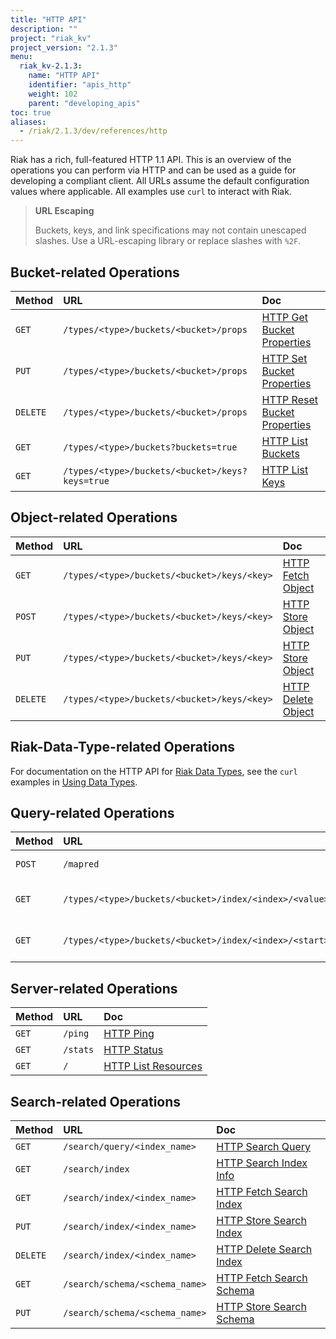 ```yaml
---
title: "HTTP API"
description: ""
project: "riak_kv"
project_version: "2.1.3"
menu:
  riak_kv-2.1.3:
    name: "HTTP API"
    identifier: "apis_http"
    weight: 102
    parent: "developing_apis"
toc: true
aliases:
  - /riak/2.1.3/dev/references/http
---
```


Riak has a rich, full-featured HTTP 1.1 API. This is an overview of the
operations you can perform via HTTP and can be used as a guide for
developing a compliant client. All URLs assume the default configuration
values where applicable. All examples use `curl` to interact with Riak.

> **URL Escaping**
>
> Buckets, keys, and link specifications may not contain unescaped
slashes. Use a URL-escaping library or replace slashes with `%2F`.

## Bucket-related Operations

Method | URL | Doc
:------|:----|:---
`GET` | `/types/<type>/buckets/<bucket>/props` | [HTTP Get Bucket Properties](/riak/kv/2.1.3/developing/api/http/get-bucket-props)
`PUT` | `/types/<type>/buckets/<bucket>/props` | [HTTP Set Bucket Properties](/riak/kv/2.1.3/developing/api/http/set-bucket-props)
`DELETE` | `/types/<type>/buckets/<bucket>/props` | [HTTP Reset Bucket Properties](/riak/kv/2.1.3/developing/api/http/reset-bucket-props)
`GET` | `/types/<type>/buckets?buckets=true` | [HTTP List Buckets](/riak/kv/2.1.3/developing/api/http/list-buckets)
`GET` | `/types/<type>/buckets/<bucket>/keys?keys=true` | [HTTP List Keys](/riak/kv/2.1.3/developing/api/http/list-keys)

## Object-related Operations

Method | URL | Doc
:------|:----|:---
`GET` | `/types/<type>/buckets/<bucket>/keys/<key>` | [HTTP Fetch Object](/riak/kv/2.1.3/developing/api/http/fetch-object)
`POST` | `/types/<type>/buckets/<bucket>/keys/<key>` | [HTTP Store Object](/riak/kv/2.1.3/developing/api/http/store-object)
`PUT` | `/types/<type>/buckets/<bucket>/keys/<key>` | [HTTP Store Object](/riak/kv/2.1.3/developing/api/http/store-object)
`DELETE` | `/types/<type>/buckets/<bucket>/keys/<key>` | [HTTP Delete Object](/riak/kv/2.1.3/developing/api/http/delete-object)

## Riak-Data-Type-related Operations

For documentation on the HTTP API for [Riak Data Types](/riak/kv/2.1.3/learn/concepts/crdts),
see the `curl` examples in [Using Data Types](/riak/kv/2.1.3/developing/data-types).

## Query-related Operations

Method | URL | Doc
:------|:----|:---
`POST` | `/mapred` | [HTTP MapReduce](/riak/kv/2.1.3/developing/api/http/mapreduce)
`GET` | `/types/<type>/buckets/<bucket>/index/<index>/<value>` | [HTTP Secondary Indexes](/riak/kv/2.1.3/developing/api/http/secondary-indexes)
`GET` | `/types/<type>/buckets/<bucket>/index/<index>/<start>/<end>` | [HTTP Secondary Indexes](/riak/kv/2.1.3/developing/api/http/secondary-indexes)

## Server-related Operations

Method | URL | Doc
:------|:----|:---
`GET` | `/ping` | [HTTP Ping](/riak/kv/2.1.3/developing/api/http/ping)
`GET` | `/stats` | [HTTP Status](/riak/kv/2.1.3/developing/api/http/status)
`GET` | `/` | [HTTP List Resources](/riak/kv/2.1.3/developing/api/http/list-resources)

## Search-related Operations

Method | URL | Doc
:------|:----|:---
`GET` | `/search/query/<index_name>` | [HTTP Search Query](/riak/kv/2.1.3/developing/api/http/search-query)
`GET` | `/search/index` | [HTTP Search Index Info](/riak/kv/2.1.3/developing/api/http/search-index-info)
`GET` | `/search/index/<index_name>` | [HTTP Fetch Search Index](/riak/kv/2.1.3/developing/api/http/fetch-search-index)
`PUT` | `/search/index/<index_name>` | [HTTP Store Search Index](/riak/kv/2.1.3/developing/api/http/store-search-index)
`DELETE` | `/search/index/<index_name>` | [HTTP Delete Search Index](/riak/kv/2.1.3/developing/api/http/delete-search-index)
`GET` | `/search/schema/<schema_name>` | [HTTP Fetch Search Schema](/riak/kv/2.1.3/developing/api/http/fetch-search-schema)
`PUT` | `/search/schema/<schema_name>` | [HTTP Store Search Schema](/riak/kv/2.1.3/developing/api/http/store-search-schema)
